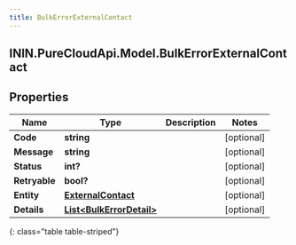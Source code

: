 ```yaml
---
title: BulkErrorExternalContact
---
```

## ININ.PureCloudApi.Model.BulkErrorExternalContact

## Properties

|Name | Type | Description | Notes|
|------------ | ------------- | ------------- | -------------|
| **Code** | **string** |  | [optional] |
| **Message** | **string** |  | [optional] |
| **Status** | **int?** |  | [optional] |
| **Retryable** | **bool?** |  | [optional] |
| **Entity** | [**ExternalContact**](ExternalContact.html) |  | [optional] |
| **Details** | [**List&lt;BulkErrorDetail&gt;**](BulkErrorDetail.html) |  | [optional] |
{: class="table table-striped"}


